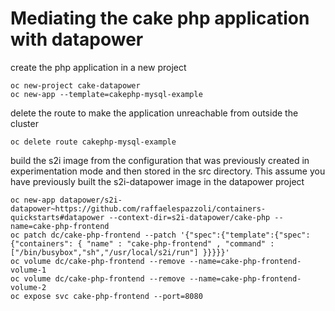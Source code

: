# Mediating the cake php application with datapower

create the php application in a new project
```
oc new-project cake-datapower
oc new-app --template=cakephp-mysql-example
```

delete the route to make the application unreachable from outside the cluster
```
oc delete route cakephp-mysql-example
```

build the s2i image from the configuration that was previously created in experimentation mode and then stored in the src directory. This assume you have previously built the s2i-datapower image in the datapower project

```
oc new-app datapower/s2i-datapower~https://github.com/raffaelespazzoli/containers-quickstarts#datapower --context-dir=s2i-datapower/cake-php --name=cake-php-frontend
oc patch dc/cake-php-frontend --patch '{"spec":{"template":{"spec":{"containers": { "name" : "cake-php-frontend" , "command" : ["/bin/busybox","sh","/usr/local/s2i/run"] }}}}}'
oc volume dc/cake-php-frontend --remove --name=cake-php-frontend-volume-1
oc volume dc/cake-php-frontend --remove --name=cake-php-frontend-volume-2
oc expose svc cake-php-frontend --port=8080
```
